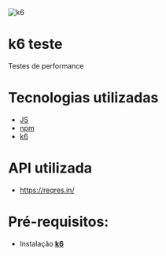 <img src="https://a.fsdn.com/allura/s/load-impact/icon?1649215352?&w=90" alt="k6">

# k6 teste
Testes de performance

# Tecnologias utilizadas
- [JS](https://developer.mozilla.org/pt-BR/docs/Web/JavaScript) 
- [npm](https://www.npmjs.com/)
- [k6](https://k6.io/)

# API utilizada
- https://reqres.in/

# Pré-requisitos: 
- Instalação [**k6**](https://k6.io/docs/getting-started/installation/)



